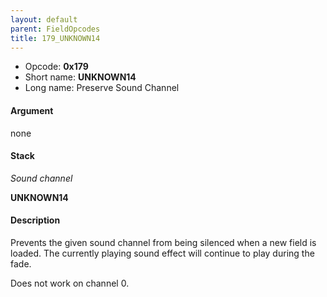 ```yaml
---
layout: default
parent: FieldOpcodes
title: 179_UNKNOWN14
---
```


-   Opcode: **0x179**
-   Short name: **UNKNOWN14**
-   Long name: Preserve Sound Channel

#### Argument

none

#### Stack

  
*Sound channel*

**UNKNOWN14**

#### Description

Prevents the given sound channel from being silenced when a new field is loaded. The currently playing sound effect will continue to play during the fade.

Does not work on channel 0.
